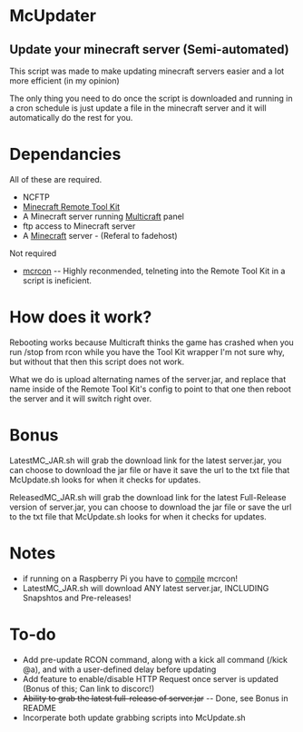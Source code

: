 # McUpdater
## Update your minecraft server (Semi-automated)

This script was made to make updating minecraft servers easier and a lot more efficient (in my opinion)

The only thing you need to do once the script is downloaded and running in a cron schedule is just update a file in the minecraft server
and it will automatically do the rest for you.

# Dependancies
All of these are required.
* NCFTP
* [Minecraft Remote Tool Kit](https://bukkit.org/threads/remotetoolkit-restarts-crash-detection-auto-saves-remote-console.674/)
* A Minecraft server running [Multicraft](https://multicraft.org) panel
* ftp access to Minecraft server
* A [Minecraft](http://my.fadehost.com/aff.php?aff=642) server - (Referal to fadehost)

Not required
* [mcrcon](https://bukkit.org/threads/admin-rcon-mcrcon-remote-connection-client-for-minecraft-servers.70910/) -- Highly reconmended, telneting into the Remote Tool Kit in a script is ineficient.

# How does it work?
Rebooting  works because Multicraft thinks the game has crashed when you run /stop from rcon while you have the Tool Kit wrapper
I'm not sure why, but without that then this script does not work.

What we do is upload alternating names of the server.jar, and replace that name inside of the Remote Tool Kit's config to point to that one
then reboot the server and it will switch right over.

# Bonus
LatestMC_JAR.sh will grab the download link for the latest server.jar, you can choose to download the jar file
or have it save the url to the txt file that McUpdate.sh looks for when it checks for updates.

ReleasedMC_JAR.sh will grab the download link for the latest Full-Release version of server.jar,
you can choose to download the jar file or save the url to the txt file that McUpdate.sh looks for when it checks for updates.

# Notes
* if running on a Raspberry Pi you have to [compile](https://github.com/Tiiffi/mcrcon) mcrcon!
* LatestMC_JAR.sh will download ANY latest server.jar, INCLUDING Snapshtos and Pre-releases!


# To-do
* Add pre-update RCON command, along with a kick all command (/kick @a), and with a user-defined delay before updating
* Add feature to enable/disable HTTP Request once server is updated (Bonus of this; Can link to discorc!)
* ~~Ability to grab the latest full-release of server.jar~~ -- Done, see Bonus in README
* Incorperate both update grabbing scripts into McUpdate.sh
